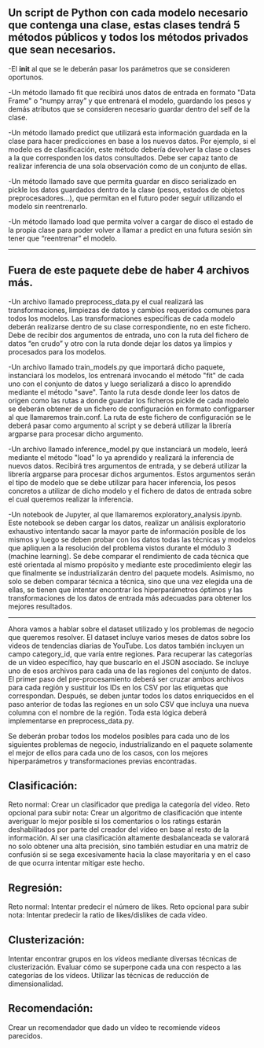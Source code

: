 Un script de Python con cada modelo necesario que contenga una clase, estas clases tendrá 5 métodos públicos y todos los métodos privados que sean necesarios.
-
-El __init__ al que se le deberán pasar los parámetros que se consideren oportunos.

-Un método llamado fit que recibirá unos datos de entrada en formato "Data Frame" o “numpy array” y que entrenará el modelo, guardando los pesos y demás atributos que se consideren necesario guardar dentro del self de la clase.

-Un método llamado predict que utilizará esta información guardada en la clase para hacer predicciones en base a los nuevos datos. Por ejemplo, si el modelo es de clasificación, este método debería devolver la clase o clases a la que corresponden los datos consultados. Debe ser capaz tanto de realizar inferencia de una sola observación como de un conjunto de ellas.

-Un método llamado save que permita guardar en disco serializado en pickle los datos guardados dentro de la clase (pesos, estados de objetos preprocesadores…), que permitan en el futuro poder seguir utilizando el modelo sin reentrenarlo.

-Un método llamado load que permita volver a cargar de disco el estado de la propia clase para poder volver a llamar a predict en una futura sesión sin tener que “reentrenar” el modelo.

--------------------------------------------------------------

Fuera de este paquete debe de haber 4 archivos más.
-
-Un archivo llamado preprocess_data.py el cual realizará las transformaciones, limpiezas de datos y cambios requeridos comunes para todos los modelos. Las transformaciones específicas de cada modelo deberán realizarse dentro de su clase correspondiente, no en este fichero. Debe de recibir dos argumentos de entrada, uno con la ruta del fichero de datos “en crudo” y otro con la ruta donde dejar los datos ya limpios y procesados para los modelos.

-Un archivo llamado train_models.py que importará dicho paquete, instanciará los modelos, los entrenará invocando el método "fit" de cada uno con el conjunto de datos y luego serializará a disco lo aprendido mediante el método "save". Tanto la ruta desde donde leer los datos de origen como las rutas a donde guardar los ficheros pickle de cada modelo se deberán obtener de un fichero de configuración en formato configparser al que llamaremos train.conf. La ruta de este fichero de configuración se le deberá pasar como argumento al script y se deberá utilizar la librería argparse para procesar dicho argumento.

-Un archivo llamado inference_model.py que instanciará un modelo, leerá mediante el método "load" lo ya aprendido y realizará la inferencia de nuevos datos. Recibirá tres argumentos de entrada, y se deberá utilizar la librería argparse para procesar dichos argumentos. Estos argumentos serán el tipo de modelo que se debe utilizar para hacer inferencia, los pesos concretos a utilizar de dicho modelo y el fichero de datos de entrada sobre el cual queremos realizar la inferencia.

-Un notebook de Jupyter, al que llamaremos exploratory_analysis.ipynb. Este notebook se deben cargar los datos, realizar un análisis exploratorio exhaustivo intentando sacar la mayor parte de información posible de los mismos y luego se deben probar con los datos todas las técnicas y modelos que apliquen a la resolución del problema vistos durante el módulo 3 (machine learning). Se debe comparar el rendimiento de cada técnica que esté orientada al mismo propósito y mediante este procedimiento elegir las que finalmente se industrializarán dentro del paquete models. Asimismo, no solo se deben comparar técnica a técnica, sino que una vez elegida una de ellas, se tienen que intentar encontrar los hiperparámetros óptimos y las transformaciones de los datos de entrada más adecuadas para obtener los mejores resultados.

--------------------------------------------------------------


Ahora vamos a hablar sobre el dataset utilizado y los problemas de negocio que queremos resolver. El dataset incluye varios meses de datos sobre los videos de tendencias diarias de YouTube. Los datos también incluyen un campo category_id, que varía entre regiones. Para recuperar las categorías de un video específico, hay que buscarlo en el JSON asociado. Se incluye uno de esos archivos para cada una de las regiones del conjunto de datos. El primer paso del pre-procesamiento deberá ser cruzar ambos archivos para cada región y sustituir los IDs en los CSV por las etiquetas que correspondan. Después, se deben juntar todos los datos enriquecidos en el paso anterior de todas las regiones en un solo CSV que incluya una nueva columna con el nombre de la región. Toda esta lógica deberá implementarse en preprocess_data.py.

Se deberán probar todos los modelos posibles para cada uno de los siguientes problemas de negocio, industrializando en el paquete solamente el mejor de ellos para cada uno de los casos, con los mejores hiperparámetros y transformaciones previas encontradas.

Clasificación:
-------------

Reto normal: Crear un clasificador que prediga la categoría del vídeo.
Reto opcional para subir nota: Crear un algoritmo de clasificación que intente averiguar lo mejor posible si los comentarios o los ratings estarán deshabilitados por parte del creador del vídeo en base al resto de la información. Al ser una clasificación altamente desbalanceada se valorará no solo obtener una alta precisión, sino también estudiar en una matriz de confusión si se sega excesivamente hacia la clase mayoritaria y en el caso de que ocurra intentar mitigar este hecho.

Regresión:
----------
Reto normal: Intentar predecir el número de likes.
Reto opcional para subir nota: Intentar predecir la ratio de likes/dislikes de cada vídeo.

Clusterización:
---------------
Intentar encontrar grupos en los vídeos mediante diversas técnicas de clusterización. Evaluar cómo se superpone cada una con respecto a las categorías de los vídeos. Utilizar las técnicas de reducción de dimensionalidad.

Recomendación: 
-------------
Crear un recomendador que dado un vídeo te recomiende vídeos parecidos.
